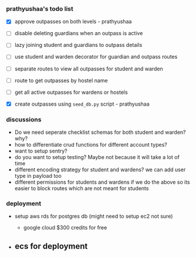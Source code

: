 ### prathyushaa's todo list

- [x] approve outpasses on both levels - prathyushaa
- [ ] disable deleting guardians when an outpass is active
- [ ] lazy joining student and guardians to outpass details
- [ ] use student and warden decorator for guardian and outpass routes
- [ ] separate routes to view all outpasses for student and warden
- [ ] route to get outpasses by hostel name
- [ ] get all active outpasses for wardens or hostels
- [x] create outpasses using `seed_db.py` script - prathyushaa


### discussions 
- Do we need seperate checklist schemas for both student and warden? why?
- how to differentiate crud functions for different account types?
- want to setup sentry?
- do you want to setup testing? Maybe not because it will take a lot of time
- different encoding strategy for student and wardens? we can add user type in payload too
- different permissions for students and wardens if we do the above so its easier to block routes which are not meant for students


### deployment

- setup aws rds for postgres db (might need to setup ec2 not sure)
    - google cloud $300 credits for free

- ecs for deployment
    - 
